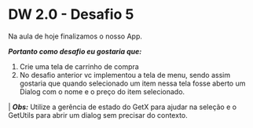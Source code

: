 # DW 2.0 - Desafio 5

Na aula de hoje finalizamos o nosso App.
<br/>

***Portanto como desafio eu gostaria que:***

1. Crie uma tela de carrinho de compra
2. No desafio anterior vc implementou a tela de menu, sendo assim gostaria que quando selecionado um item nessa tela fosse aberto um Dialog com o nome e o preço do item selecionado.  
  
| ***Obs:*** Utilize a gerência de estado do GetX para ajudar na seleção e o GetUtils para abrir um dialog sem precisar do contexto.





    

